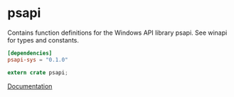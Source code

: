# psapi #
Contains function definitions for the Windows API library psapi. See winapi for types and constants.

```toml
[dependencies]
psapi-sys = "0.1.0"
```

```rust
extern crate psapi;
```

[Documentation](https://retep998.github.io/doc/winapi/psapi/)
